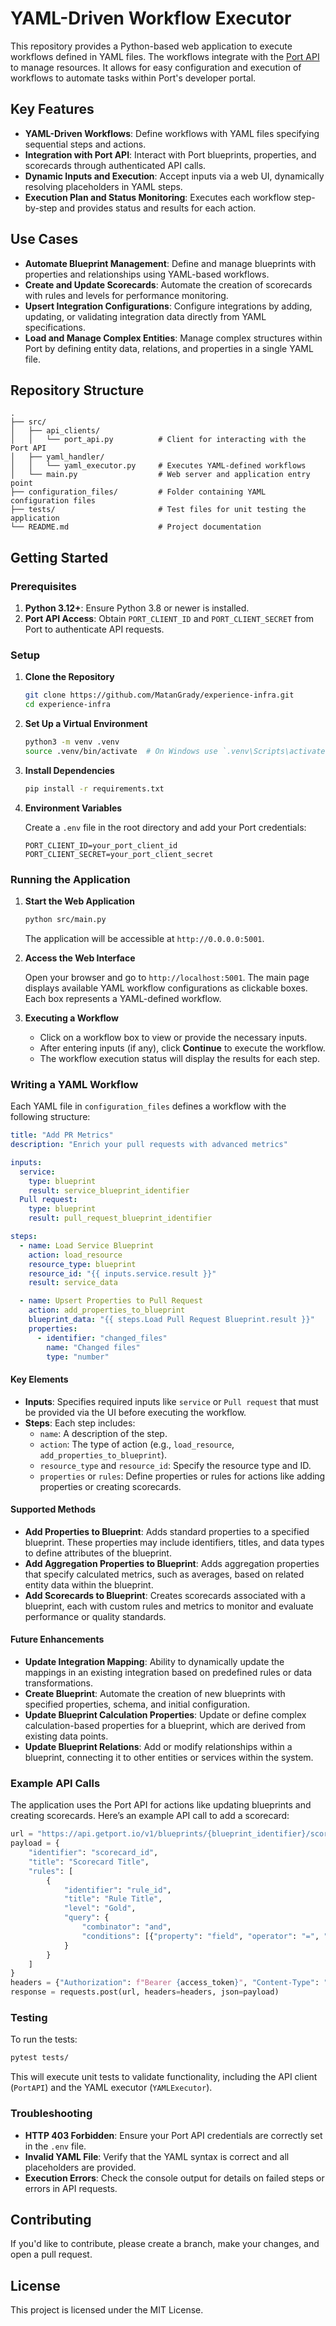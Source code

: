 
# YAML-Driven Workflow Executor

This repository provides a Python-based web application to execute workflows defined in YAML files. The workflows integrate with the [Port API](https://docs.getport.io/api-reference) to manage resources. It allows for easy configuration and execution of workflows to automate tasks within Port's developer portal.

## Key Features

- **YAML-Driven Workflows**: Define workflows with YAML files specifying sequential steps and actions.
- **Integration with Port API**: Interact with Port blueprints, properties, and scorecards through authenticated API calls.
- **Dynamic Inputs and Execution**: Accept inputs via a web UI, dynamically resolving placeholders in YAML steps.
- **Execution Plan and Status Monitoring**: Executes each workflow step-by-step and provides status and results for each action.

## Use Cases

- **Automate Blueprint Management**: Define and manage blueprints with properties and relationships using YAML-based workflows.
- **Create and Update Scorecards**: Automate the creation of scorecards with rules and levels for performance monitoring.
- **Upsert Integration Configurations**: Configure integrations by adding, updating, or validating integration data directly from YAML specifications.
- **Load and Manage Complex Entities**: Manage complex structures within Port by defining entity data, relations, and properties in a single YAML file.

## Repository Structure

```plaintext
.
├── src/
│   ├── api_clients/
│   │   └── port_api.py          # Client for interacting with the Port API
│   ├── yaml_handler/
│   │   └── yaml_executor.py     # Executes YAML-defined workflows
│   └── main.py                  # Web server and application entry point
├── configuration_files/         # Folder containing YAML configuration files
├── tests/                       # Test files for unit testing the application
└── README.md                    # Project documentation
```

## Getting Started

### Prerequisites

1. **Python 3.12+**: Ensure Python 3.8 or newer is installed.
2. **Port API Access**: Obtain `PORT_CLIENT_ID` and `PORT_CLIENT_SECRET` from Port to authenticate API requests.

### Setup

1. **Clone the Repository**

   ```bash
   git clone https://github.com/MatanGrady/experience-infra.git
   cd experience-infra
   ```

2. **Set Up a Virtual Environment**

   ```bash
   python3 -m venv .venv
   source .venv/bin/activate  # On Windows use `.venv\Scripts\activate`
   ```

3. **Install Dependencies**

   ```bash
   pip install -r requirements.txt
   ```

4. **Environment Variables**

   Create a `.env` file in the root directory and add your Port credentials:

   ```plaintext
   PORT_CLIENT_ID=your_port_client_id
   PORT_CLIENT_SECRET=your_port_client_secret
   ```

### Running the Application

1. **Start the Web Application**

   ```bash
   python src/main.py
   ```

   The application will be accessible at `http://0.0.0.0:5001`.

2. **Access the Web Interface**

   Open your browser and go to `http://localhost:5001`. The main page displays available YAML workflow configurations as clickable boxes. Each box represents a YAML-defined workflow.

3. **Executing a Workflow**

   - Click on a workflow box to view or provide the necessary inputs.
   - After entering inputs (if any), click **Continue** to execute the workflow.
   - The workflow execution status will display the results for each step.

### Writing a YAML Workflow

Each YAML file in `configuration_files` defines a workflow with the following structure:

```yaml
title: "Add PR Metrics"
description: "Enrich your pull requests with advanced metrics"

inputs:
  service:
    type: blueprint
    result: service_blueprint_identifier
  Pull request:
    type: blueprint
    result: pull_request_blueprint_identifier

steps:
  - name: Load Service Blueprint
    action: load_resource
    resource_type: blueprint
    resource_id: "{{ inputs.service.result }}"
    result: service_data

  - name: Upsert Properties to Pull Request
    action: add_properties_to_blueprint
    blueprint_data: "{{ steps.Load Pull Request Blueprint.result }}"
    properties:
      - identifier: "changed_files"
        name: "Changed files"
        type: "number"
```

#### Key Elements

- **Inputs**: Specifies required inputs like `service` or `Pull request` that must be provided via the UI before executing the workflow.
- **Steps**: Each step includes:
  - `name`: A description of the step.
  - `action`: The type of action (e.g., `load_resource`, `add_properties_to_blueprint`).
  - `resource_type` and `resource_id`: Specify the resource type and ID.
  - `properties` or `rules`: Define properties or rules for actions like adding properties or creating scorecards.

#### Supported Methods

- **Add Properties to Blueprint**: Adds standard properties to a specified blueprint. These properties may include identifiers, titles, and data types to define attributes of the blueprint.
- **Add Aggregation Properties to Blueprint**: Adds aggregation properties that specify calculated metrics, such as averages, based on related entity data within the blueprint.
- **Add Scorecards to Blueprint**: Creates scorecards associated with a blueprint, each with custom rules and metrics to monitor and evaluate performance or quality standards.

#### Future Enhancements

- **Update Integration Mapping**: Ability to dynamically update the mappings in an existing integration based on predefined rules or data transformations.
- **Create Blueprint**: Automate the creation of new blueprints with specified properties, schema, and initial configuration.
- **Update Blueprint Calculation Properties**: Update or define complex calculation-based properties for a blueprint, which are derived from existing data points.
- **Update Blueprint Relations**: Add or modify relationships within a blueprint, connecting it to other entities or services within the system.

### Example API Calls

The application uses the Port API for actions like updating blueprints and creating scorecards. Here’s an example API call to add a scorecard:

```python
url = "https://api.getport.io/v1/blueprints/{blueprint_identifier}/scorecards"
payload = {
    "identifier": "scorecard_id",
    "title": "Scorecard Title",
    "rules": [
        {
            "identifier": "rule_id",
            "title": "Rule Title",
            "level": "Gold",
            "query": {
                "combinator": "and",
                "conditions": [{"property": "field", "operator": "=", "value": "some_value"}]
            }
        }
    ]
}
headers = {"Authorization": f"Bearer {access_token}", "Content-Type": "application/json"}
response = requests.post(url, headers=headers, json=payload)
```

### Testing

To run the tests:

```bash
pytest tests/
```

This will execute unit tests to validate functionality, including the API client (`PortAPI`) and the YAML executor (`YAMLExecutor`).

### Troubleshooting

- **HTTP 403 Forbidden**: Ensure your Port API credentials are correctly set in the `.env` file.
- **Invalid YAML File**: Verify that the YAML syntax is correct and all placeholders are provided.
- **Execution Errors**: Check the console output for details on failed steps or errors in API requests.

## Contributing

If you'd like to contribute, please create a branch, make your changes, and open a pull request.

## License

This project is licensed under the MIT License.

